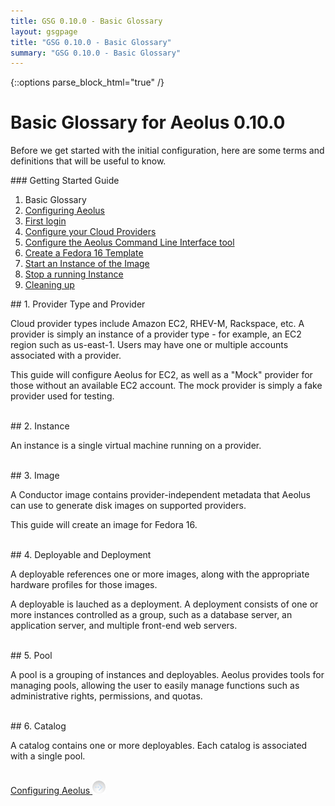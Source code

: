 ```yaml
---
title: GSG 0.10.0 - Basic Glossary
layout: gsgpage
title: "GSG 0.10.0 - Basic Glossary"
summary: "GSG 0.10.0 - Basic Glossary"
---
```

{::options parse_block_html="true" /}

Basic Glossary for Aeolus 0.10.0
===============================

Before we get started with the initial configuration, here are some
terms and definitions that will be useful to know.

<div class="page-listing">
### Getting Started Guide

1.  Basic Glossary
2.  [Configuring Aeolus](configuring_aeolus.html "Configuring Aeolus")
3.  [First login](first_login.html "First login")
4.  [Configure your Cloud
    Providers](configure_providers.html "Configure your Cloud Providers")
5.  [Configure the Aeolus Command Line Interface
    tool](configure_cli.html "Configure the Aeolus Command Line Interface tool")
6.  [Create a Fedora 16
    Template](make_template.html "Create a Fedora 16 Template")
7.  [Start an Instance of the
    Image](start_image.html "Start an Instance of the Image")
8.  [Stop a running Instance](stop_image.html "Stop a running Instance")
9.  [Cleaning up](cleaning_up.html "Cleaning up")
</div>

<div class="section-grouping">
## 1. Provider Type and Provider

Cloud provider types include Amazon EC2, RHEV-M, Rackspace, etc. A
provider is simply an instance of a provider type - for example, an EC2
region such as us-east-1. Users may have one or multiple accounts
associated with a provider.

This guide will configure Aeolus for EC2, as well as a "Mock" provider
for those without an available EC2 account. The mock provider is simply
a fake provider used for testing.
</div>
<br />

<div class="section-grouping">
## 2. Instance

An instance is a single virtual machine running on a provider.
</div>
<br />

<div class="section-grouping">
## 3. Image

A Conductor image contains provider-independent metadata that Aeolus can
use to generate disk images on supported providers.

This guide will create an image for Fedora 16.
</div>
<br />

<div class="section-grouping">
## 4. Deployable and Deployment

A deployable references one or more images, along with the appropriate
hardware profiles for those images.

A deployable is lauched as a deployment. A deployment consists of one or
more instances controlled as a group, such as a database server, an
application server, and multiple front-end web servers.
</div>
<br />

<div class="section-grouping">
## 5. Pool

A pool is a grouping of instances and deployables. Aeolus provides tools
for managing pools, allowing the user to easily manage functions such as
administrative rights, permissions, and quotas.
</div>
<br />

<div class="section-grouping">
## 6. Catalog

A catalog contains one or more deployables. Each catalog is associated
with a single pool.
</div>
<br />

<a class='button' href='configuring_aeolus.html' title='Configuring Aeolus'>
  Configuring Aeolus <img alt='→' src='../../images/button-right.png' />
</a>